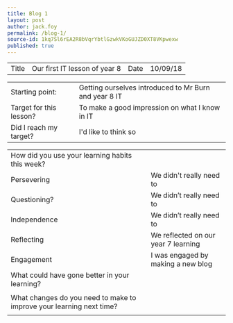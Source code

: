 ```yaml
---
title: Blog 1
layout: post
author: jack.foy
permalink: /blog-1/
source-id: 1kq7Sl6rEA2R8bVqrYbtlGzwkVKoGUJZD0XT8VKpwexw
published: true
---
```

<table>
  <tr>
    <td>Title</td>
    <td>Our first IT lesson of year 8</td>
    <td>Date</td>
    <td>10/09/18</td>
  </tr>
</table>


<table>
  <tr>
    <td>Starting point:</td>
    <td>Getting ourselves introduced to Mr Burn and year 8 IT</td>
  </tr>
  <tr>
    <td>Target for this lesson?</td>
    <td>To make a good impression on what I know in IT</td>
  </tr>
  <tr>
    <td>Did I reach my target? </td>
    <td>I'd like to think so</td>
  </tr>
</table>


<table>
  <tr>
    <td>How did you use your learning habits this week?</td>
    <td></td>
  </tr>
  <tr>
    <td>Persevering</td>
    <td>We didn't really need to</td>
  </tr>
  <tr>
    <td>Questioning?</td>
    <td>We didn’t really need to</td>
  </tr>
  <tr>
    <td>Independence</td>
    <td>We didn’t really need to</td>
  </tr>
  <tr>
    <td>Reflecting</td>
    <td>We reflected on our year 7 learning</td>
  </tr>
  <tr>
    <td>Engagement</td>
    <td>I was engaged by making a new blog</td>
  </tr>
  <tr>
    <td>What could have gone better in your learning?</td>
    <td></td>
  </tr>
  <tr>
    <td></td>
    <td></td>
  </tr>
  <tr>
    <td>What changes do you need to make to improve your learning next time?</td>
    <td></td>
  </tr>
  <tr>
    <td></td>
    <td></td>
  </tr>
</table>


